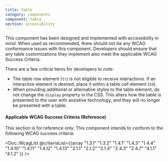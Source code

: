 ```yaml
---
title: Table
category: components
component: table
section: accessibility
---
```


This component has been designed and implemented with accessibility in mind. When used as recommended, there should not be any WCAG conformance issues with this component. Developers should ensure that any table customizations they implement also meet the applicable WCAG Success Criteria.

There are a few critical items for developers to note:

*   The table row element (`tr`) is not eligible to receive interactions. If an interactive element is desired, place it within a table cell element (`td`).
*   When providing additional or alternative styles to the table element, do not change the `display` property in the CSS. This alters how the table is presented to the user with assistive technology, and they will no longer be presented with a table.

#### Applicable WCAG Success Criteria (Reference)

This section is for reference only. This component intends to conform to the following WCAG success criteria:

<Doc::WcagList @criteriaList={{array "1.3.1" "1.3.2" "1.4.1" "1.4.3" "1.4.4" "1.4.10" "1.4.11" "1.4.12" "1.4.13" "2.1.1" "2.1.2" "2.1.4" "2.4.3" "2.4.7" "4.1.1" "4.1.2" }} />
